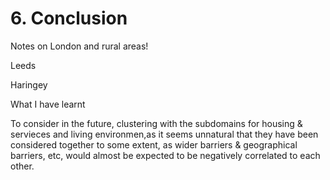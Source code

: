 # 6. Conclusion

Notes on London and rural areas!

Leeds

Haringey

What I have learnt

To consider in the future, clustering with the subdomains for housing & servieces and living environmen,as it seems unnatural that they have been considered together to some extent, as wider barriers & geographical barriers, etc, would almost be expected to be negatively correlated to each other.